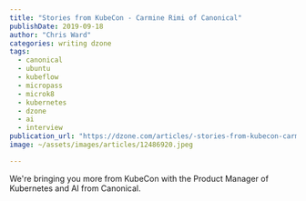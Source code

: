 ```yaml
---
title: "Stories from KubeCon - Carmine Rimi of Canonical"
publishDate: 2019-09-18
author: "Chris Ward"
categories: writing dzone
tags: 
  - canonical
  - ubuntu
  - kubeflow
  - micropass
  - microk8
  - kubernetes
  - dzone
  - ai
  - interview
publication_url: "https://dzone.com/articles/-stories-from-kubecon-carmine-rimi-of-canonical"
image: ~/assets/images/articles/12486920.jpeg

---
```

We're bringing you more from KubeCon with the Product Manager of Kubernetes and AI from Canonical.

